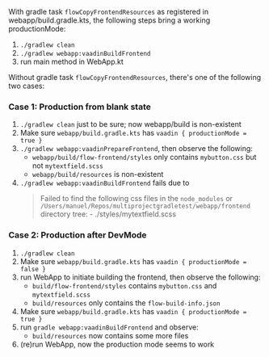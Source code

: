 With gradle task `flowCopyFrontendResources` as registered in webapp/build.gradle.kts, the following steps bring a working productionMode:
1. `./gradlew clean`
2. `./gradlew webapp:vaadinBuildFrontend`
3. run main method in WebApp.kt

Without gradle task `flowCopyFrontendResources`, there's one of the following two cases:

### Case 1: Production from blank state 

1. `./gradlew clean` just to be sure; now webapp/build is non-existent
2. Make sure `webapp/build.gradle.kts` has `vaadin { productionMode = true }`
3. `./gradlew webapp:vaadinPrepareFrontend`, then observe the following:
    * `webapp/build/flow-frontend/styles` only contains `mybutton.css` but not `mytextfield.scss`
    * `webapp/build/resources` is non-existent
4. `./gradlew webapp:vaadinBuildFrontend` fails due to
    > Failed to find the following css files in the `node_modules` or `/Users/manuel/Repos/multiprojectgradletest/webapp/frontend` directory tree:
        - ./styles/mytextfield.scss

### Case 2: Production after DevMode

1. `./gradlew clean`
2. Make sure `webapp/build.gradle.kts` has `vaadin { productionMode = false }`
3. run WebApp to initiate building the frontend, then observe the following:
   * `build/flow-frontend/styles` contains `mybutton.css` and `mytextfield.scss`
   * `build/resources` only contains the `flow-build-info.json`
4. Make sure `webapp/build.gradle.kts` has `vaadin { productionMode = true }`
5. run `gradle webapp:vaadinBuildFrontend` and observe:
   * `build/resources` now contains some more files
7. (re)run WebApp, now the production mode seems to work